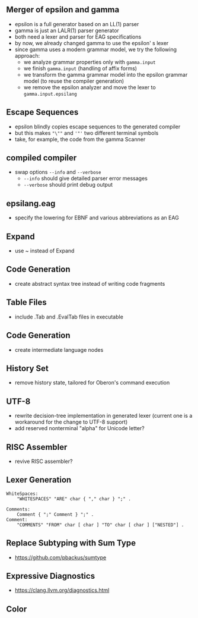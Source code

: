 ## Merger of epsilon and gamma

- epsilon is a full generator based on an LL(1) parser
- gamma is just an LALR(1) parser generator
- both need a lexer and parser for EAG specifications
- by now, we already changed gamma to use the epsilon' s lexer
- since gamma uses a modern grammar model, we try the following approach:
  - we analyze grammar properties only with `gamma.input`
  - we finish `gamma.input`
  (handling of affix forms)
  - we transform the gamma grammar model into the epsilon grammar model
  (to reuse the compiler generation)
  - we remove the epsilon analyzer and move the lexer to `gamma.input.epsilang`

## Escape Sequences

- epsilon blindly copies escape sequences to the generated compiler
- but this makes `"\""` and `'"'` two different terminal symbols
- take, for example, the code from the gamma Scanner

## compiled compiler

- swap options `--info` and `--verbose`
  - `--info` should give detailed parser error messages
  - `--verbose` should print debug output

## epsilang.eag

- specify the lowering for EBNF and various abbreviations as an EAG

## Expand

- use ~ instead of Expand

## Code Generation

- create abstract syntax tree instead of writing code fragments

## Table Files

- include .Tab and .EvalTab files in executable

## Code Generation

- create intermediate language nodes

## History Set

- remove history state, tailored for Oberon's command execution

## UTF-8

- rewrite decision-tree implementation in generated lexer
  (current one is a workaround for the change to UTF-8 support)
- add reserved nonterminal "alpha" for Unicode letter?

## RISC Assembler

- revive RISC assembler?

## Lexer Generation

```
WhiteSpaces:
    "WHITESPACES" "ARE" char { "," char } ";" .

Comments:
    Comment { ";" Comment } ";" .
Comment:
    "COMMENTS" "FROM" char [ char ] "TO" char [ char ] ["NESTED"] .
```

## Replace Subtyping with Sum Type

- https://github.com/pbackus/sumtype

## Expressive Diagnostics

- https://clang.llvm.org/diagnostics.html

## Color
